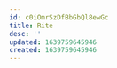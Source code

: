 ```yaml
---
id: c0iOmrSzDfBbGbQl8ewGc
title: Rite
desc: ''
updated: 1639759645946
created: 1639759645946
---
```


